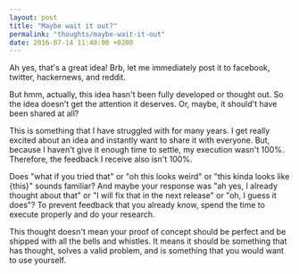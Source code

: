 ```yaml
---
layout: post
title: "Maybe wait it out?"
permalink: "thoughts/maybe-wait-it-out"
date: 2016-07-14 11:40:00 +0200
---
```


Ah yes, that's a great idea! Brb, let me immediately post it to facebook, twitter, hackernews, and reddit.

But hmm, actually, this idea hasn't been fully developed or thought out. So the idea
doesn't get the attention it deserves. Or, maybe, it should't have been shared at all?

This is something that I have struggled with for many years. I get really excited
about an idea and instantly want to share it with everyone. But, because I haven't
give it enough time to settle, my execution wasn't 100%. Therefore, the feedback
I receive also isn't 100%.

Does "what if you tried that" or "oh this looks weird" or "this kinda looks like {this}" sounds familiar? And maybe
your response was "ah yes, I already thought about that" or "I will fix that in the next release" or "oh, I guess it does"?
To prevent feedback that you already know, spend the time to execute properly and do your research.

This thought doesn't mean your proof of concept should be perfect and be shipped with all
the bells and whistles. It means it should be something that has thought, solves a
valid problem, and is something that you would want to use yourself.
